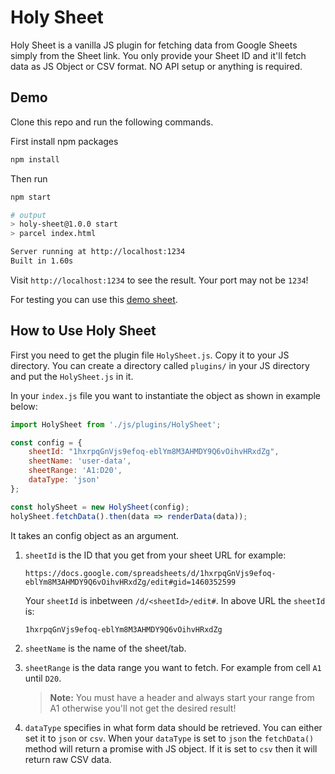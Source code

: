 # Holy Sheet
Holy Sheet is a vanilla JS plugin for fetching data from Google Sheets simply
from the Sheet link. You only provide your Sheet ID and it'll fetch data as JS
Object or CSV format. NO API setup or anything is required.

## Demo
Clone this repo and run the following commands.

First install npm packages

```bash
npm install
```

Then run

```bash
npm start

# output
> holy-sheet@1.0.0 start
> parcel index.html

Server running at http://localhost:1234
Built in 1.60s
```

Visit `http://localhost:1234` to see the result. Your port may not be `1234`!

For testing you can use this [demo sheet](https://docs.google.com/spreadsheets/d/1hxrpqGnVjs9efoq-eblYm8M3AHMDY9Q6vOihvHRxdZg/edit#gid=1460352599).

## How to Use Holy Sheet

First you need to get the plugin file `HolySheet.js`. Copy it to your JS
directory. You can create a directory called `plugins/` in your JS directory
and put the `HolySheet.js` in it.

In your `index.js` file you want to instantiate the object as shown in example below:

```javascript
import HolySheet from './js/plugins/HolySheet';

const config = {
    sheetId: "1hxrpqGnVjs9efoq-eblYm8M3AHMDY9Q6vOihvHRxdZg",
    sheetName: 'user-data',
    sheetRange: 'A1:D20',
    dataType: 'json'
};

const holySheet = new HolySheet(config);
holySheet.fetchData().then(data => renderData(data));
```

It takes an config object as an argument.

1. `sheetId` is the ID that you get from your sheet URL for example:
    ```
    https://docs.google.com/spreadsheets/d/1hxrpqGnVjs9efoq-eblYm8M3AHMDY9Q6vOihvHRxdZg/edit#gid=1460352599
    ```

    Your `sheetId` is inbetween `/d/<sheetId>/edit#`. In above URL the
    `sheetId` is:
    ```
    1hxrpqGnVjs9efoq-eblYm8M3AHMDY9Q6vOihvHRxdZg
    ```

2. `sheetName` is the name of the sheet/tab.

3. `sheetRange` is the data range you want to fetch. For example from cell `A1`
   until `D20`.
   > **Note:** You must have a header and always start your range from A1
   otherwise you'll not get the desired result!

4. `dataType` specifies in what form data should be retrieved. You can either
   set it to `json` or `csv`. When your `dataType` is set to `json` the
   `fetchData()` method will return a promise with JS object. If it is set to
   `csv` then it will return raw CSV data.
